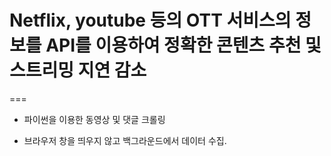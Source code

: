 # Netflix, youtube 등의 OTT 서비스의 정보를 API를 이용하여 정확한 콘텐츠 추천 및 스트리밍 지연 감소

===

- 파이썬을 이용한 동영상 및 댓글 크롤링

- 브라우저 창을 띄우지 않고 백그라운드에서 데이터 수집.
 
